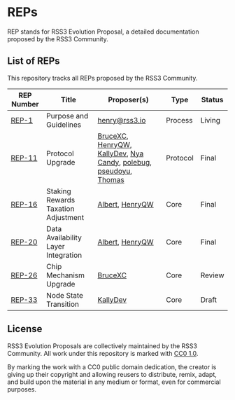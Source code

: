 # REPs

REP stands for RSS3 Evolution Proposal, a detailed documentation proposed by the RSS3 Community.

## List of REPs

This repository tracks all REPs proposed by the RSS3 Community.

| REP Number                 | Title                               | Proposer(s)                                                                                                                                                                                                                                                                                             | Type     | Status |
| -------------------------- | ----------------------------------- | ------------------------------------------------------------------------------------------------------------------------------------------------------------------------------------------------------------------------------------------------------------------------------------------------------- | -------- | ------ |
| [REP-1](./REPs/REP-1.md)   | Purpose and Guidelines              | <henry@rss3.io>                                                                                                                                                                                                                                                                                         | Process  | Living |
| [REP-11](./REPs/REP-11.md) | Protocol Upgrade                    | [BruceXC](mailto:xichang1510@gmail.com), [HenryQW](mailto:hi@henry.wang), [KallyDev](mailto:kallydev@gmail.com), [Nya Candy](mailto:github@candinya.com), [polebug](mailto:polebugfly@gmail.com), [pseudoyu](mailto:pseudoyu@connect.hku.hk), [Thomas](mailto:73341653+naaive@users.noreply.github.com) | Protocol | Final  |
| [REP-16](./REPs/REP-16.md) | Staking Rewards Taxation Adjustment | [Albert](mailto:iavl@proton.me), [HenryQW](mailto:hi@henry.wang)                                                                                                                                                                                                                                        | Core     | Final  |
| [REP-20](./REPs/REP-20.md) | Data Availability Layer Integration | [Albert](mailto:iavl@proton.me), [HenryQW](mailto:hi@henry.wang)                                                                                                                                                                                                                                        | Core     | Final  |
| [REP-26](./REPs/REP-26.md) | Chip Mechanism Upgrade              | [BruceXC](mailto:xichang1510@gmail.com)                                                                                                                                                                                                                                                                 | Core     | Review |
| [REP-33](./REPs/REP-33.md) | Node State Transition               | [KallyDev](mailto:kallydev@rss3.io)                                                                                                                                                                                                                                                                     | Core     | Draft  |

## License

RSS3 Evolution Proposals are collectively maintained by the RSS3 Community. All work under this repository is marked with [CC0 1.0](./LICENSE).

By marking the work with a CC0 public domain dedication, the creator is giving up their copyright and allowing reusers to distribute, remix, adapt, and build upon the material in any medium or format, even for commercial purposes.
